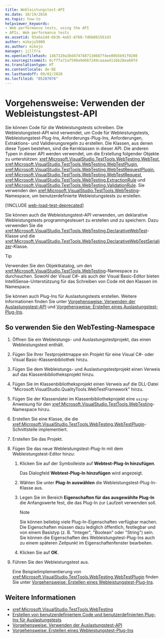 ```yaml
---
title: Webleistungstest-API
ms.date: 10/19/2016
ms.topic: how-to
helpviewer_keywords:
- Web performance tests, using the API
- APIs, Web performance tests
ms.assetid: 93a6a1dd-663b-4ab5-8760-7d6b081561d3
author: mikejo5000
ms.author: mikejo
manager: jillfra
ms.openlocfilehash: 14b7320a38d474748713d687f4ee00b5b91f0208
ms.sourcegitcommit: 6cfffa72af599a9d667249caaaa411bb28ea69fd
ms.translationtype: HT
ms.contentlocale: de-DE
ms.lasthandoff: 09/02/2020
ms.locfileid: "85287076"
---
```

# <a name="how-to-use-the-web-performance-test-api"></a>Vorgehensweise: Verwenden der Webleistungstest-API

Sie können Code für die Webleistungstests schreiben. Die Webleistungstest-API wird verwendet, um Code für Webleistungstests, Webleistungstest-Plug-Ins, Anforderungs-Plug-Ins, Anforderungen, Extraktions- und Validierungsregeln zu erstellen. Die Klassen, aus denen diese Typen bestehen, sind die Kernklassen in dieser API. Die anderen Typen in dieser API werden verwendet, um die Erstellung folgender Objekte zu unterstützen: <xref:Microsoft.VisualStudio.TestTools.WebTesting.WebTest>, <xref:Microsoft.VisualStudio.TestTools.WebTesting.WebTestPlugin>, <xref:Microsoft.VisualStudio.TestTools.WebTesting.WebTestRequestPlugin>, <xref:Microsoft.VisualStudio.TestTools.WebTesting.WebTestRequest>, <xref:Microsoft.VisualStudio.TestTools.WebTesting.ExtractionRule> und <xref:Microsoft.VisualStudio.TestTools.WebTesting.ValidationRule>. Sie verwenden den <xref:Microsoft.VisualStudio.TestTools.WebTesting>-Namespace, um benutzerdefinierte Webleistungstests zu erstellen.

[!INCLUDE [web-load-test-deprecated](includes/web-load-test-deprecated.md)]

Sie können auch die Webleistungstest-API verwenden, um deklarative Webleistungstests programmgesteuert zu erstellen und zu speichern. Dazu verwenden Sie die <xref:Microsoft.VisualStudio.TestTools.WebTesting.DeclarativeWebTest>-Klasse und die <xref:Microsoft.VisualStudio.TestTools.WebTesting.DeclarativeWebTestSerializer>-Klasse.

> [!TIP]
> Verwenden Sie den Objektkatalog, um den <xref:Microsoft.VisualStudio.TestTools.WebTesting>-Namespace zu durchsuchen. Sowohl der Visual C#- als auch der Visual Basic-Editor bieten IntelliSense-Unterstützung für das Schreiben von Code mit den Klassen im Namespace.

Sie können auch Plug-Ins für Auslastungstests erstellen. Weitere Informationen finden Sie unter [Vorgehensweise: Verwenden der Auslastungstest-API](../test/how-to-use-the-load-test-api.md) und [Vorgehensweise: Erstellen eines Auslastungstest-Plug-Ins](../test/how-to-create-a-load-test-plug-in.md).

## <a name="to-use-the-webtesting-namespace"></a>So verwenden Sie den WebTesting-Namespace

1. Öffnen Sie ein Webleistungs- und Auslastungstestprojekt, das einen Webleistungstest enthält.

2. Fügen Sie Ihrer Testprojektmappe ein Projekt für eine Visual C#- oder Visual Basic-Klassenbibliothek hinzu.

3. Fügen Sie dem Webleistungs- und Auslastungstestprojekt einen Verweis auf das Klassenbibliotheksprojekt hinzu.

4. Fügen Sie im Klassenbibliotheksprojekt einen Verweis auf die DLL-Datei "Microsoft.VisualStudio.QualityTools.WebTestFramework" hinzu.

5. Fügen Sie der Klassendatei im Klassenbibliothekprojekt eine `using`-Anweisung für den <xref:Microsoft.VisualStudio.TestTools.WebTesting>-Namespace hinzu.

6. Erstellen Sie eine Klasse, die die <xref:Microsoft.VisualStudio.TestTools.WebTesting.WebTestPlugin>-Schnittstelle implementiert.

7. Erstellen Sie das Projekt.

8. Fügen Sie das neue Webleistungstest-Plug-In mit dem Webleistungstest-Editor hinzu:

    1. Klicken Sie auf der Symbolleiste auf **Webtest-Plug-In hinzufügen**.

         Das Dialogfeld **Webtest-Plug-In hinzufügen** wird angezeigt.

    2. Wählen Sie unter **Plug-In auswählen** die Webleistungstest-Plug-In-Klasse aus.

    3. Legen Sie im Bereich **Eigenschaften für das ausgewählte Plug-In** die Anfangswerte fest, die das Plug-In zur Laufzeit verwenden soll.

        > [!NOTE]
        > Sie können beliebig viele Plug-In-Eigenschaften verfügbar machen. Die Eigenschaften müssen dazu lediglich öffentlich, festlegbar und von einem Basistyp (z. B. "Integer", "Boolean" oder "String") sein. Sie können die Eigenschaften des Webleistungstest-Plug-Ins auch zu einem späteren Zeitpunkt im Eigenschaftenfenster bearbeiten.

    4. Klicken Sie auf **OK**.

9. Führen Sie den Webleistungstest aus.

     Eine Beispielimplementierung von <xref:Microsoft.VisualStudio.TestTools.WebTesting.WebTestPlugin> finden Sie unter [Vorgehensweise: Erstellen eines Webleistungstest-Plug-Ins](../test/how-to-create-a-web-performance-test-plug-in.md).

## <a name="see-also"></a>Weitere Informationen

- <xref:Microsoft.VisualStudio.TestTools.WebTesting>
- [Erstellen von benutzerdefiniertem Code und benutzerdefinierten Plug-Ins für Auslastungstests](../test/create-custom-code-and-plug-ins-for-load-tests.md)
- [Vorgehensweise: Verwenden der Auslastungstest-API](../test/how-to-use-the-load-test-api.md)
- [Vorgehensweise: Erstellen eines Webleistungstest-Plug-Ins](../test/how-to-create-a-web-performance-test-plug-in.md)
